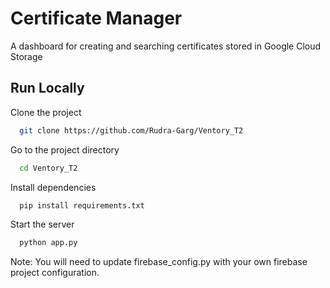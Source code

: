 
# Certificate Manager

A dashboard for creating and searching certificates stored in Google Cloud Storage


## Run Locally

Clone the project

```bash
  git clone https://github.com/Rudra-Garg/Ventory_T2
```

Go to the project directory

```bash
  cd Ventory_T2
```

Install dependencies

```bash
  pip install requirements.txt
```

Start the server

```bash
  python app.py
```

Note: You will need to update firebase_config.py with your own firebase project configuration.


